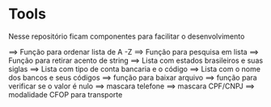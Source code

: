# Tools
Nesse repositório ficam componentes para facilitar o desenvolvimento

==> Função para ordenar lista de A -Z
==> Função para pesquisa em lista
==> Função para retirar acento de string
==> Lista com estados brasileiros e suas siglas
==> Lista com tipo de conta bancaria e o código
==> Lista com o nome dos bancos e seus códigos
==> função para baixar arquivo
==> função para verificar se o valor é nulo 
==> mascara telefone
==> mascara CPF/CNPJ
==> modalidade CFOP para transporte
